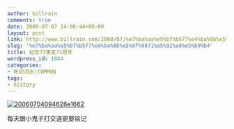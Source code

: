 ```yaml
---
author: billrain
comments: true
date: 2008-07-07 14:00:44+00:00
layout: post
link: http://www.billrain.com/2008/07/%e7%ba%aa%e5%bf%b577%e4%ba%8b%e5%8f%9871%e5%91%a8%e5%b9%b4/
slug: '%e7%ba%aa%e5%bf%b577%e4%ba%8b%e5%8f%9871%e5%91%a8%e5%b9%b4'
title: 纪念77事变71周年
wordpress_id: 1044
categories:
- 帐如流水|COMMON
tags:
- history
---
```


[![20060704094626e1662](http://www.billrain.com/wp-content/uploads/2008/07/20060704094626e1662-thumb.jpg)](http://www.billrain.com/wp-content/uploads/2008/07/20060704094626e1662.jpg)

每天跟小鬼子打交道更要铭记
